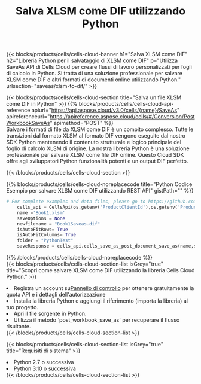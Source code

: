 ﻿---
title:  Salva XLSM come DIF utilizzando Python
description:  Utilizzando Aspose.Cells Cloud SDK per Python per salvare il file in formato XLSM come file in formato DIF.
kwords: Excel, Save XLSM as DIF, REST, Python
howto: How to save XLSM as DIF using Aspose.Cells Cloud Python library.
---
{{< blocks/products/cells/cells-cloud-banner h1="Salva XLSM come DIF" h2="Libreria Python per il salvataggio di XLSM come DIF" p="Utilizza SaveAs API di Cells Cloud per creare flussi di lavoro personalizzati per fogli di calcolo in Python. Si tratta di una soluzione professionale per salvare XLSM come DIF e altri formati di documenti online utilizzando Python." urlsection="saveas/xlsm-to-dif/" >}}

{{< blocks/products/cells/cells-cloud-section title="Salva un file XLSM come DIF in Python" >}}
{{% blocks/products/cells/cells-cloud-api-reference apiurl="https://api.aspose.cloud/v3.0/cells/{name}/SaveAs" apireferenceurl="https://apireference.aspose.cloud/cells/#/Conversion/PostWorkbookSaveAs" apimethod="POST" %}}
<br/>
Salvare i formati di file da XLSM come DIF è un compito complesso. Tutte le transizioni dal formato XLSM al formato DIF vengono eseguite dal nostro SDK Python mantenendo il contenuto strutturale e logico principale del foglio di calcolo XLSM di origine. La nostra libreria Python è una soluzione professionale per salvare XLSM come file DIF online. Questo Cloud SDK offre agli sviluppatori Python funzionalità potenti e un output DIF perfetto.

{{< /blocks/products/cells/cells-cloud-section >}}

{{% blocks/products/cells/cells-cloud-noreplacecode title="Python Codice Esempio per salvare XLSM come DIF utilizzando REST API" gistPath="" %}}
  
```python
# For complete examples and data files, please go to https://github.com/aspose-cells-cloud/aspose-cells-cloud-python/
    cells_api = CellsApi(os.getenv('ProductClientId'),os.getenv('ProductClientSecret'))
    name ='Book1.xlsm'    
    saveOptions = None
    newfilename = "Book1Saveas.dif"
    isAutoFitRows= True
    isAutoFitColumns= True
    folder = "PythonTest"
    saveResponse = cells_api.cells_save_as_post_document_save_as(name,save_options=saveOptions, newfilename=(folder +'/' + newfilename),folder=folder)
```
  
{{% /blocks/products/cells/cells-cloud-noreplacecode %}}
<br/>
{{< blocks/products/cells/cells-cloud-section-list isGrey="true" title="Scopri come salvare XLSM come DIF utilizzando la libreria Cells Cloud Python." >}}
<li> Registra un account su<a href="https://dashboard.aspose.cloud/">Pannello di controllo</a> per ottenere gratuitamente la quota API e i dettagli dell'autorizzazione</li>
<li>Installa la libreria Python e aggiungi il riferimento (importa la libreria) al tuo progetto.</li>
<li>Apri il file sorgente in Python.</li>
<li>Utilizza il metodo `post_workbook_save_as` per recuperare il flusso risultante.</li>
{{< /blocks/products/cells/cells-cloud-section-list >}}

{{< blocks/products/cells/cells-cloud-section-list isGrey="true" title="Requisiti di sistema" >}}
<li>Python 2.7 o successiva</li>
<li>Python 3.10 o successiva</li>
{{< /blocks/products/cells/cells-cloud-section-list >}}
